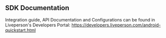 ## SDK Documentation
Integration guide, API Documentation and Configurations can be found in Liveperson's Developers Portal:
https://developers.liveperson.com/android-quickstart.html
